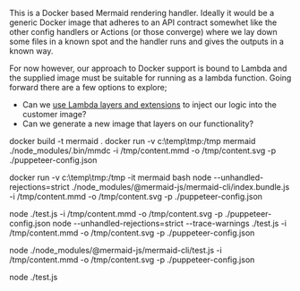 This is a Docker based Mermaid rendering handler. Ideally it would be a generic Docker image that adheres to an API contract somewhet like the other config handlers or Actions (or those converge) where we lay down some files in a known spot and the handler runs and gives the outputs in a known way. 

For now however, our approach to Docker support is bound to Lambda and the supplied image must be suitable for running as a lambda function.
Going forward there are a few options to explore;
* Can we [use Lambda layers and extensions](https://aws.amazon.com/blogs/compute/working-with-lambda-layers-and-extensions-in-container-images/) to inject our logic into the customer image?
* Can we generate a new image that layers on our functionality?   

docker build -t mermaid . 
docker run -v c:\temp\tmp:/tmp mermaid ./node_modules/.bin/mmdc -i /tmp/content.mmd -o /tmp/content.svg -p ./puppeteer-config.json



docker run -v c:\temp\tmp:/tmp -it mermaid bash
node --unhandled-rejections=strict ./node_modules/@mermaid-js/mermaid-cli/index.bundle.js -i /tmp/content.mmd -o /tmp/content.svg -p ./puppeteer-config.json

node ./test.js -i /tmp/content.mmd -o /tmp/content.svg -p ./puppeteer-config.json
node --unhandled-rejections=strict --trace-warnings ./test.js -i /tmp/content.mmd -o /tmp/content.svg -p ./puppeteer-config.json

node ./node_modules/@mermaid-js/mermaid-cli/test.js -i /tmp/content.mmd -o /tmp/content.svg -p ./puppeteer-config.json

node ./test.js
 